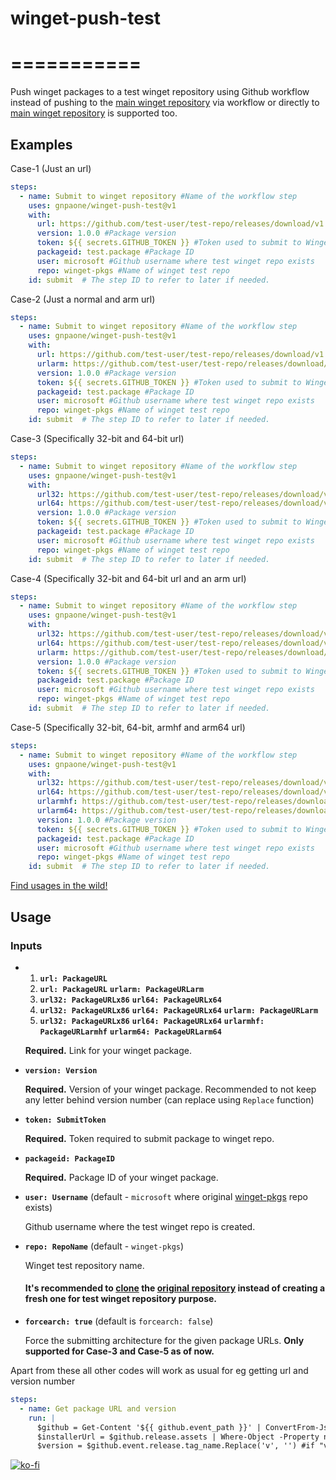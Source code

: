 # winget-push-test
# ===========

Push winget packages to a test winget repository using Github workflow instead of pushing to the [main winget repository](https://github.com/microsoft/winget-pkgs) via workflow or directly to [main winget repository](https://github.com/microsoft/winget-pkgs) is supported too.

## Examples

Case-1 (Just an url)
```yaml
steps:
  - name: Submit to winget repository #Name of the workflow step
    uses: gnpaone/winget-push-test@v1
    with:
      url: https://github.com/test-user/test-repo/releases/download/v1.0.0/test-url.exe #Package url
      version: 1.0.0 #Package version
      token: ${{ secrets.GITHUB_TOKEN }} #Token used to submit to Winget repository
      packageid: test.package #Package ID
      user: microsoft #Github username where test winget repo exists
      repo: winget-pkgs #Name of winget test repo
    id: submit  # The step ID to refer to later if needed.
```

Case-2 (Just a normal and arm url)
```yaml
steps:
  - name: Submit to winget repository #Name of the workflow step
    uses: gnpaone/winget-push-test@v1
    with:
      url: https://github.com/test-user/test-repo/releases/download/v1.0.0/test-url.exe #Package url
      urlarm: https://github.com/test-user/test-repo/releases/download/v1.0.0/test-urlarm.exe #Package url (arm)
      version: 1.0.0 #Package version
      token: ${{ secrets.GITHUB_TOKEN }} #Token used to submit to Winget repository
      packageid: test.package #Package ID
      user: microsoft #Github username where test winget repo exists
      repo: winget-pkgs #Name of winget test repo
    id: submit  # The step ID to refer to later if needed.
```

Case-3 (Specifically 32-bit and 64-bit url)
```yaml
steps:
  - name: Submit to winget repository #Name of the workflow step
    uses: gnpaone/winget-push-test@v1
    with:
      url32: https://github.com/test-user/test-repo/releases/download/v1.0.0/test-url32.exe #Package url (32-bit)
      url64: https://github.com/test-user/test-repo/releases/download/v1.0.0/test-url64.exe #Package url (64-bit)
      version: 1.0.0 #Package version
      token: ${{ secrets.GITHUB_TOKEN }} #Token used to submit to Winget repository
      packageid: test.package #Package ID
      user: microsoft #Github username where test winget repo exists
      repo: winget-pkgs #Name of winget test repo
    id: submit  # The step ID to refer to later if needed.
```

Case-4 (Specifically 32-bit and 64-bit url and an arm url)
```yaml
steps:
  - name: Submit to winget repository #Name of the workflow step
    uses: gnpaone/winget-push-test@v1
    with:
      url32: https://github.com/test-user/test-repo/releases/download/v1.0.0/test-url32.exe #Package url (32-bit)
      url64: https://github.com/test-user/test-repo/releases/download/v1.0.0/test-url64.exe #Package url (64-bit)
      urlarm: https://github.com/test-user/test-repo/releases/download/v1.0.0/test-urlarm.exe #Package url (arm)
      version: 1.0.0 #Package version
      token: ${{ secrets.GITHUB_TOKEN }} #Token used to submit to Winget repository
      packageid: test.package #Package ID
      user: microsoft #Github username where test winget repo exists
      repo: winget-pkgs #Name of winget test repo
    id: submit  # The step ID to refer to later if needed.
```

Case-5 (Specifically 32-bit, 64-bit, armhf and arm64 url)
```yaml
steps:
  - name: Submit to winget repository #Name of the workflow step
    uses: gnpaone/winget-push-test@v1
    with:
      url32: https://github.com/test-user/test-repo/releases/download/v1.0.0/test-url32.exe #Package url (32-bit)
      url64: https://github.com/test-user/test-repo/releases/download/v1.0.0/test-url64.exe #Package url (64-bit)
      urlarmhf: https://github.com/test-user/test-repo/releases/download/v1.0.0/test-urlarmhf.exe #Package url (armhf)
      urlarm64: https://github.com/test-user/test-repo/releases/download/v1.0.0/test-urlarm64.exe #Package url (arm64)
      version: 1.0.0 #Package version
      token: ${{ secrets.GITHUB_TOKEN }} #Token used to submit to Winget repository
      packageid: test.package #Package ID
      user: microsoft #Github username where test winget repo exists
      repo: winget-pkgs #Name of winget test repo
    id: submit  # The step ID to refer to later if needed.
```
[Find usages in the wild!](https://github.com/search?l=YAML&q=%22gnpaone%2Fwinget-push-test%22&type=Code)

## Usage

### Inputs

* 1. **`url: PackageURL`**
  2. **`url: PackageURL`** **`urlarm: PackageURLarm`**
  3. **`url32: PackageURLx86`** **`url64: PackageURLx64`**
  4. **`url32: PackageURLx86`** **`url64: PackageURLx64`** **`urlarm: PackageURLarm`**
  5. **`url32: PackageURLx86`** **`url64: PackageURLx64`** **`urlarmhf: PackageURLarmhf`** **`urlarm64: PackageURLarm64`**

  **Required.** Link for your winget package.

* **`version: Version`**

  **Required.** Version of your winget package. Recommended to not keep any letter behind version number (can replace using `Replace` function)

* **`token: SubmitToken`**

  **Required.** Token required to submit package to winget repo.

* **`packageid: PackageID`**

  **Required.** Package ID of your winget package.

* **`user: Username`** (default - `microsoft` where original [winget-pkgs](https://github.com/microsoft/winget-pkgs) repo exists)

  Github username where the test winget repo is created.

* **`repo: RepoName`** (default - `winget-pkgs`)

  Winget test repository name.
  
  #### It's recommended to [clone](https://github.com/microsoft/winget-pkgs/generate) the [original repository](https://github.com/microsoft/winget-pkgs) instead of creating a fresh one for test winget repository purpose.

* **`forcearch: true`** (default is `forcearch: false`)

  Force the submitting architecture for the given package URLs. **Only supported for Case-3 and Case-5 as of now.**

Apart from these all other codes will work as usual for eg getting url and version number
```yaml
steps:
  - name: Get package URL and version
    run: |
      $github = Get-Content '${{ github.event_path }}' | ConvertFrom-Json
      $installerUrl = $github.release.assets | Where-Object -Property name -match ${env:packageFileName} | Select -ExpandProperty browser_download_url -First 1
      $version = $github.event.release.tag_name.Replace('v', '') #if "v" is present in tag name, or else '$github.event.release.tag_name'
```

[![ko-fi](https://ko-fi.com/img/githubbutton_sm.svg)](https://ko-fi.com/gnpaone)
